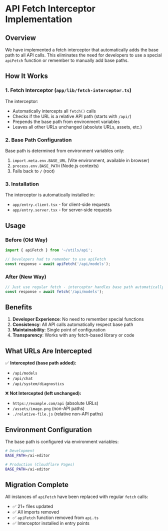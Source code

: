 # API Fetch Interceptor Implementation

## Overview

We have implemented a fetch interceptor that automatically adds the base path to all API calls. This eliminates the need for developers to use a special `apiFetch` function or remember to manually add base paths.

## How It Works

### 1. Fetch Interceptor (`app/lib/fetch-interceptor.ts`)

The interceptor:
- Automatically intercepts all `fetch()` calls
- Checks if the URL is a relative API path (starts with `/api/`)
- Prepends the base path from environment variables
- Leaves all other URLs unchanged (absolute URLs, assets, etc.)

### 2. Base Path Configuration

Base path is determined from environment variables only:
1. `import.meta.env.BASE_URL` (Vite environment, available in browser)
2. `process.env.BASE_PATH` (Node.js contexts)
3. Falls back to `/` (root)

### 3. Installation

The interceptor is automatically installed in:
- `app/entry.client.tsx` - for client-side requests
- `app/entry.server.tsx` - for server-side requests

## Usage

### Before (Old Way)
```typescript
import { apiFetch } from '~/utils/api';

// Developers had to remember to use apiFetch
const response = await apiFetch('/api/models');
```

### After (New Way)
```typescript
// Just use regular fetch - interceptor handles base path automatically
const response = await fetch('/api/models');
```

## Benefits

1. **Developer Experience**: No need to remember special functions
2. **Consistency**: All API calls automatically respect base path
3. **Maintainability**: Single point of configuration
4. **Transparency**: Works with any fetch-based library or code

## What URLs Are Intercepted

✅ **Intercepted (base path added):**
- `/api/models`
- `/api/chat`
- `/api/system/diagnostics`

❌ **Not Intercepted (left unchanged):**
- `https://example.com/api` (absolute URLs)
- `/assets/image.png` (non-API paths)
- `./relative-file.js` (relative non-API paths)

## Environment Configuration

The base path is configured via environment variables:

```bash
# Development
BASE_PATH=/ai-editor

# Production (Cloudflare Pages)
BASE_PATH=/ai-editor
```

## Migration Complete

All instances of `apiFetch` have been replaced with regular `fetch` calls:
- ✅ 21+ files updated
- ✅ All imports removed
- ✅ `apiFetch` function removed from `api.ts`
- ✅ Interceptor installed in entry points